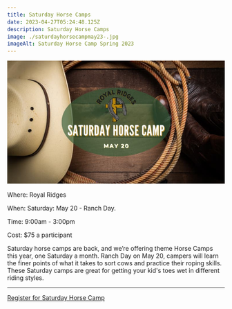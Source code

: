 ```yaml
---
title: Saturday Horse Camps
date: 2023-04-27T05:24:48.125Z
description: Saturday Horse Camps
image: ./saturdayhorsecampmay23-.jpg
imageAlt: Saturday Horse Camp Spring 2023
---
```


![saturdayhorsecampspring2023](saturdayhorsecampmay23-.jpg)

<div className="text-center">
    <p className="my-2"><span className="font-semibold">Where:&nbsp;</span>Royal Ridges</p>
    <p className="mb-2"><span className="font-semibold">When:&nbsp;</span>Saturday: May 20 - Ranch Day.</p>
    <p className="mb-2"><span className="font-semibold">Time:&nbsp;</span>9:00am - 3:00pm</p>
    <p className="mb-2"><span className="font-semibold">Cost:&nbsp;</span>$75 a participant</p> 
</div>

<p className="my-4">Saturday horse camps are back, and we’re offering theme Horse Camps this year, one Saturday a month. Ranch Day on May 20, campers will learn the finer points of what it takes to sort cows and practice their roping skills. These Saturday camps are great for getting your kid's toes wet in different riding styles.</p>
<hr />

<div className='text-center mt-4'>
    <a 
        href='https://www.ultracamp.com/info/upcomingSessions.aspx?idCamp=1145&campCode=151'
        className='text-green-200 hover:text-indigo-400 hover:underline font-cursive text-2xl'
        target='_blank' 
        rel='noopener noreferrer'
    >Register for Saturday Horse Camp </a>
</div>
